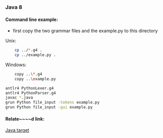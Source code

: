 ### Java 8

#### Command line example:
- first copy the two grammar files and the example.py to this directory

Unix:
```bash
    cp ../*.g4 .
    cp ../example.py .
```

Windows:
```bash
    copy ..\*.g4
    copy ..\example.py
```

```bash
antlr4 PythonLexer.g4
antlr4 PythonParser.g4
javac *.java
grun Python file_input -tokens example.py
grun Python file_input -gui example.py
```

#### Relate~~~~d link:
[Java target](https://github.com/antlr/antlr4/blob/master/doc/java-target.md)

